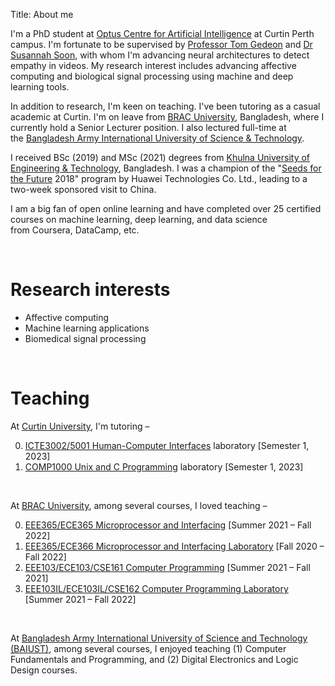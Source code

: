 Title: About me

I'm a PhD student at <a href="https://research.curtin.edu.au/work-with-us/optus-centre-for-artificial-intelligence/">Optus Centre for Artificial Intelligence</a> at Curtin Perth campus. I'm fortunate to be supervised by <a href="https://staffportal.curtin.edu.au/staff/profile/view/tom-gedeon-5e48a1fd/">Professor Tom Gedeon</a> and <a href="https://staffportal.curtin.edu.au/staff/profile/view/susannah-soon-4aabe072/">Dr Susannah Soon</a>, with whom I'm advancing neural architectures to detect empathy in videos. My research interest includes advancing affective computing and biological signal processing using machine and deep learning tools.

In addition to research, I'm keen on teaching. I've been tutoring as a casual academic at Curtin. I'm on leave from <a href="https://www.bracu.ac.bd/">BRAC University</a>, Bangladesh, where I currently hold a Senior Lecturer position. I also lectured full-time at the <a href="https://www.baiust.edu.bd/">Bangladesh Army International University of Science & Technology</a>.

I received BSc (2019) and MSc (2021) degrees from <a href="https://kuet.ac.bd/">Khulna University of Engineering & Technology</a>, Bangladesh. I was a champion of the "<a href="https://www.huawei.com/minisite/seeds-for-the-future/index.html">Seeds for the Future</a> 2018" program by Huawei Technologies Co. Ltd., leading to a two-week sponsored visit to China.

I am a big fan of open online learning and have completed over 25 certified courses on machine learning, deep learning, and data science from Coursera, DataCamp, etc.

&nbsp;

# Research interests
- Affective computing
- Machine learning applications
- Biomedical signal processing

&nbsp;

# Teaching
At [Curtin University](https://www.curtin.edu.au/), I'm tutoring &ndash;

0. [ICTE3002/5001 Human-Computer Interfaces](https://www.curtin.edu.au/study/offering/unit-ug-human-computer-interface--icte3002/) laboratory [Semester 1, 2023]
0. [COMP1000 Unix and C Programming](https://www.curtin.edu.au/study/offering/unit-ug-unix-and-c-programming--comp1000/) laboratory [Semester 1, 2023]

&nbsp;

At [BRAC University](https://www.bracu.ac.bd/), among several courses, I loved teaching &ndash;

0. [EEE365/ECE365 Microprocessor and Interfacing](https://bux.bracu.ac.bd/courses/course-v1:buX+EEE365+2022_Spring/about) [Summer 2021 &ndash; Fall 2022]
0. [EEE365/ECE366 Microprocessor and Interfacing Laboratory](https://bux.bracu.ac.bd/courses/course-v1:buX+EEE366+2022_Spring/about) [Fall 2020 &ndash; Fall 2022]
0. [EEE103/ECE103/CSE161 Computer Programming](https://bux.bracu.ac.bd/courses/course-v1:buX+CSE161+2022_Spring/about) [Summer 2021 &ndash; Fall 2021]
0. [EEE103IL/ECE103IL/CSE162 Computer Programming Laboratory](https://bux.bracu.ac.bd/courses/course-v1:buX+EEE103L+2022_Spring/about) [Summer 2021 &ndash; Fall 2022]

&nbsp;

At [Bangladesh Army International University of Science and Technology (BAIUST)](https://www.baiust.edu.bd/), among several courses, I enjoyed teaching (1) Computer Fundamentals and Programming, and (2) Digital Electronics and Logic Design courses.
